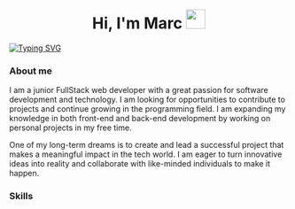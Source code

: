 <h1 align="center"><b>Hi, I'm Marc </b><img src="https://i.giphy.com/media/v1.Y2lkPTc5MGI3NjExeGRmeTZpbXU0NGE1NXlqcThpNWZkd2wyaDlyejFrN3N5MXR4bWM0ZCZlcD12MV9pbnRlcm5hbF9naWZfYnlfaWQmY3Q9cw/olqfXPLBBD7NbBwYuM/giphy.gif" width="35"></h1>

<a href="https://git.io/typing-svg"><img src="https://readme-typing-svg.demolab.com?font=Fira+Code&pause=1000&width=435&lines=Full+Stack+Developer" alt="Typing SVG" /></a>

### About me
I am a junior FullStack web developer with a great passion for software development and technology. I am looking for opportunities to contribute to projects and continue growing in the programming field. I am expanding my knowledge in both front-end and back-end development by working on personal projects in my free time.

One of my long-term dreams is to create and lead a successful project that makes a meaningful impact in the tech world. I am eager to turn innovative ideas into reality and collaborate with like-minded individuals to make it happen.

### Skills
<a href="https://skillicons.dev">
    <img src="https://skillicons.dev/icons?i=html,css,javascript
</a>
